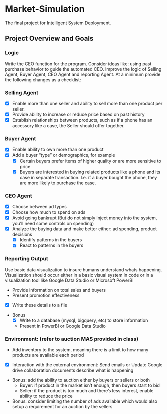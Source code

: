 # Market-Simulation
The final project for Intelligent System Deployment. 

## Project Overview and Goals
### Logic
Write the CEO function for the program. 
Consider ideas like: using past purchase behavior to guide the automated CEO. Improve the logic of Selling Agent, 
Buyer Agent, CEO Agent and reporting Agent. At a minimum provide the following changes as a checklist: 
### Selling Agent
- [x] Enable more than one seller and ability to sell more than one product per seller.
- [x] Provide ability to increase or reduce price based on past history 
- [x] Establish relationships between products, such as if a phone has an accessory like a case, the Seller should offer together. 
### Buyer Agent
- [x] Enable ability to own more than one product
- [x] Add a buyer “type” or demographics, for example
    - [x] Certain buyers prefer items of higher quality or are more sensitive to price 
    - [x] Buyers are interested in buying related products like a phone and its case in separate transaction. I.e. if a buyer bought the phone, they are more likely to purchase the case.
### CEO Agent
- [x] Choose between ad types
- [x] Choose how much to spend on ads
- [x] Avoid going bankrupt (But do not simply inject money into the system, you’ll need some controls on spending)
- [x] Analyze the buying data and make better either: ad spending, product decisions
    - [x] Identify patterns in the buyers
    - [x] React to patterns in the buyers 
### Reporting Output
Use basic data visualization to insure humans understand whats happening. Visualization should occur either in a basic visual system in code or in a visualization tool like Google Data Studio or Microsoft PowerBI
- Provide information on total sales and buyers 
- Present promotion effectiveness 
- [x] Write these details to a file 
- Bonus
    - [x] Write to a database (mysql, bigquery, etc) to store information
    - Present in PowerBI or Google Data Studio
    
### Environment: (refer to auction MAS provided in class)
- Add inventory to the system, meaning there is a limit to how many products are available each period
- [x] Interaction with the external environment: Send emails or Update Google drive collaboration documents describe what is happening
- Bonus: add the ability to auction either by buyers or sellers or both
    - Buyer: if product in the market isn’t enough, then buyers start to bid
    - Seller: if the product is too much and there’s less interest, enable ability to reduce the price
- Bonus: consider limiting the number of ads available which would also setup a requirement for an auction by the sellers